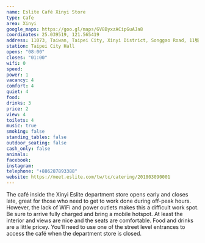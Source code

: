```yaml
---
name: Eslite Café Xinyi Store
type: Cafe
area: Xinyi
google_maps: https://goo.gl/maps/GV8ByxzACipGuAJa8
coordinates: 25.039519, 121.565419
address: 11073, Taiwan, Taipei City, Xinyi District, Songgao Road, 11號3F
station: Taipei City Hall
opens: "08:00"
closes: "01:00"
wifi: 0
speed: 
power: 1
vacancy: 4
comfort: 4
quiet: 4
food: 
drinks: 3
price: 2
view: 4
toilets: 4
music: true
smoking: false
standing_tables: false
outdoor_seating: false
cash_only: false
animals: 
facebook: 
instagram: 
telephone: "+886287893388"
website: https://meet.eslite.com/tw/tc/catering/201803090001
---
```


The café inside the Xinyi Eslite department store opens early and closes late, great for those who need to get to work done during off-peak hours. However, the lack of WiFi and power outlets makes this a difficult work spot. Be sure to arrive fully charged and bring a mobile hotspot. At least the interior and views are nice and the seats are comfortable. Food and drinks are a little pricey. You'll need to use one of the street level entrances to access the café when the department store is closed.
